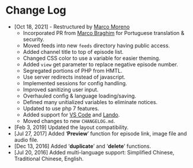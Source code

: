 # Change Log
- [Oct 18, 2021] - Restructured by [Marco Moreno](https://github.com/CheckeredFlag)
    - Incorporated PR from [Marco Braghim](https://github.com/marcobraghim) for Portuguese translation & security.
    - Moved feeds into new `feeds` directory having public access.
    - Added channel title to top of episode list.
    - Changed CSS color to use a variable for easier theming.
    - Added `view` get parameter to replace negative episode number.
    - Segregated portions of PHP from HMTL.
    - Use server redirects instead of javascript.
    - Implemented sessions for config handling.
    - Improved sanitizing user input.
    - Overhauled config & language loading/saving.
    - Defined many unitialized variables to eliminate notices.
    - Updated to use php 7 features.
    - Added support for [VS Code](https://code.visualstudio.com) and [Lando](https://lando.dev).
    - Moved changes to new `CHANGELOG.md`.
- [Feb 3, 2019] Updated the layout compatibility.
- [Jul 27, 2017] Added ‘**Preview**’ function for episode link, image file and audio file.
- [Dec 13, 2016] Added ‘**duplicate**’ and ‘**delete**’ functions.
- [Jul 20, 2016] Added multi-language support: Simplified Chinese, Traditional Chinese, English.
